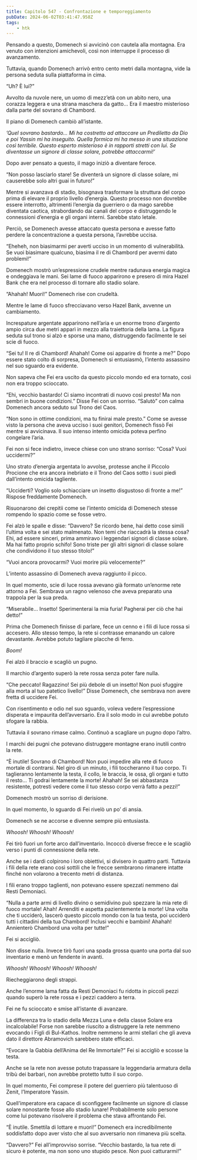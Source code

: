 ```yaml
---
title: Capitolo 547 - Confrontazione e temporeggiamento
pubDate: 2024-06-02T03:41:47.958Z
tags:
    - htk
---
```


Pensando a questo, Domenech si avvicinò con cautela alla montagna. Era venuto con intenzioni amichevoli, così non interruppe il processo di avanzamento.

Tuttavia, quando Domenech arrivò entro cento metri dalla montagna, vide la persona seduta sulla piattaforma in cima.

“Uh? È lui?”

Avvolto da nuvole nere, un uomo di mezz’età con un abito nero, una corazza leggera e una strana maschera da gatto… Era il maestro misterioso dalla parte del sovrano di Chambord.

Il piano di Domenech cambiò all’istante.

<em>’Quel sovrano bastardo… Mi ha costretto ad attaccare un Prediletto da Dio e poi Yassin mi ha inseguito. Quella formica mi ha messo in una situazione così terribile. Questo esperto misterioso è in rapporti stretti con lui. Se diventasse un signore di classe solare, potrebbe attaccarmi!’</em>

Dopo aver pensato a questo, il mago iniziò a diventare feroce.

“Non posso lasciarlo stare! Se diventerà un signore di classe solare, mi causerebbe solo altri guai in futuro!”

Mentre si avanzava di stadio, bisognava trasformare la struttura del corpo prima di elevare il proprio livello d’energia. Questo processo non dovrebbe essere interrotto, altrimenti l’energia da guerriero o da mago sarebbe diventata caotica, strabordando dai canali del corpo e distruggendo le connessioni d’energia e gli organi interni. Sarebbe stato letale.

Perciò, se Domenech avesse attaccato questa persona e avesse fatto perdere la concentrazione a questa persona, l’avrebbe uccisa.

“Eheheh, non biasimarmi per averti ucciso in un momento di vulnerabilità. Se vuoi biasimare qualcuno, biasima il re di Chambord per avermi dato problemi!”

Domenech mostrò un’espressione crudele mentre radunava energia magica e ondeggiava le mani. Sei lame di fuoco apparirono e presero di mira Hazel Bank che era nel processo di tornare allo stadio solare.

“Ahahah! Muori!” Domenech rise con crudeltà.

Mentre le lame di fuoco sfrecciavano verso Hazel Bank, avvenne un cambiamento.

Increspature argentate apparirono nell’aria e un enorme trono d’argento ampio circa due metri apparì in mezzo alla traiettoria della lama. La figura seduta sul trono si alzò e sporse una mano, distruggendo facilmente le sei scie di fuoco.

“Sei tu! Il re di Chambord! Ahahah! Come osi apparire di fronte a me?” Dopo essere stato colto di sorpresa, Domenech si entusiasmò, l’intento assassino nel suo sguardo era evidente.

Non sapeva che Fei era uscito da questo piccolo mondo ed era tornato, così non era troppo scioccato.

“Ehi, vecchio bastardo! Ci siamo incontrati di nuovo così presto! Ma non sembri in buone condizioni.” Disse Fei con un sorriso. “Salutò” con calma Domenech ancora seduto sul Trono del Caos.

“Non sono in ottime condizioni, ma tu finirai male presto.” Come se avesse visto la persona che aveva ucciso i suoi genitori, Domenech fissò Fei mentre si avvicinava. Il suo intenso intento omicida poteva perfino congelare l’aria.

Fei non si fece indietro, invece chiese con uno strano sorriso: “Cosa? Vuoi uccidermi?”

Uno strato d’energia argentata lo avvolse, protesse anche il Piccolo Procione che era ancora inebriato e il Trono del Caos sotto i suoi piedi dall’intento omicida tagliente.

“Ucciderti? Voglio solo schiacciare un insetto disgustoso di fronte a me!” Rispose freddamente Domenech.

Risuonarono dei crepitii come se l’intento omicida di Domenech stesse rompendo lo spazio come se fosse vetro.

Fei alzò le spalle e disse: “Davvero? Se ricordo bene, hai detto cose simili l’ultima volta e sei stato malmenato. Non temi che riaccadrà la stessa cosa? Ehi, ad essere sinceri, prima ammiravo i leggendari signori di classe solare. Ma hai fatto proprio schifo! Sono triste per gli altri signori di classe solare che condividono il tuo stesso titolo!”

“Vuoi ancora provocarmi? Vuoi morire più velocemente?”

L’intento assassino di Domenech aveva raggiunto il picco.

In quel momento, scie di luce rossa avevano già formato un’enorme rete attorno a Fei. Sembrava un ragno velenoso che aveva preparato una trappola per la sua preda.

“Miserabile… Insetto! Sperimenterai la mia furia! Pagherai per ciò che hai detto!”

Prima che Domenech finisse di parlare, fece un cenno e i fili di luce rossa si accesero. Allo stesso tempo, la rete si contrasse emanando un calore devastante. Avrebbe potuto tagliare placche di ferro.

<em>Boom!</em>

Fei alzò il braccio e scagliò un pugno.

Il marchio d’argento superò la rete rossa senza poter fare nulla.

“Che peccato! Ragazzino! Sei più debole di un insetto! Non puoi sfuggire alla morta al tuo patetico livello!” Disse Domenech, che sembrava non avere fretta di uccidere Fei.

Con risentimento e odio nel suo sguardo, voleva vedere l’espressione disperata e impaurita dell’avversario. Era il solo modo in cui avrebbe potuto sfogare la rabbia.

Tuttavia il sovrano rimase calmo. Continuò a scagliare un pugno dopo l’altro.

I marchi dei pugni che potevano distruggere montagne erano inutili contro la rete.

“È inutile! Sovrano di Chambord! Non puoi impedire alla rete di fuoco mortale di contrarsi. Nel giro di un minuto, i fili toccheranno il tuo corpo. Ti taglieranno lentamente la testa, il collo, le braccia, le ossa, gli organi e tutto il resto… Ti godrai lentamente la morte! Ahahah! Se sei abbastanza resistente, potresti vedere come il tuo stesso corpo verrà fatto a pezzi!”

Domenech mostrò un sorriso di derisione.

In quel momento, lo sguardo di Fei rivelò un po’ di ansia.

Domenech se ne accorse e divenne sempre più entusiasta.

<em>Whoosh! Whoosh! Whoosh!</em>

Fei tirò fuori un forte arco dall’inventario. Incoccò diverse frecce e le scagliò verso i punti di connessione della rete.

Anche se i dardi colpirono i loro obiettivi, si divisero in quattro parti. Tuttavia i fili della rete erano così sottili che le frecce sembrarono rimanere intatte finché non volarono a trecento metri di distanza.

I fili erano troppo taglienti, non potevano essere spezzati nemmeno dai Resti Demoniaci.

“Nulla a parte armi di livello divino o semidivino può spezzare la mia rete di fuoco mortale! Ahah! Arrenditi e aspetta pazientemente la morte! Una volta che ti ucciderò, lascerò questo piccolo mondo con la tua testa, poi ucciderò tutti i cittadini della tua Chambord! Inclusi vecchi e bambini! Ahahah! Annienterò Chambord una volta per tutte!”

Fei si accigliò.

Non disse nulla. Invece tirò fuori una spada grossa quanto una porta dal suo inventario e menò un fendente in avanti.

<em>Whoosh! Whoosh! Whoosh! Whoosh!</em>

Riecheggiarono degli strappi.

Anche l’enorme lama fatta da Resti Demoniaci fu ridotta in piccoli pezzi quando superò la rete rossa e i pezzi caddero a terra.

Fei ne fu scioccato e smise all’istante di avanzare.

La differenza tra lo stadio della Mezza Luna e della classe Solare era incalcolabile! Forse non sarebbe riuscito a distruggere la rete nemmeno evocando i Figli di Bul-Kathos. Inoltre nemmeno le armi stellari che gli aveva dato il direttore Abramovich sarebbero state efficaci.

“Evocare la Gabbia dell’Anima del Re Immortale?” Fei si accigliò e scosse la testa.

Anche se la rete non avesse potuto trapassare la leggendaria armatura della tribù dei barbari, non avrebbe protetto tutto il suo corpo.

In quel momento, Fei comprese il potere del guerriero più talentuoso di Zenit, l’Imperatore Yassin.

Quell’imperatore era capace di sconfiggere facilmente un signore di classe solare nonostante fosse allo stadio lunare! Probabilmente solo persone come lui potevano risolvere il problema che stava affrontando Fei.

“È inutile. Smettila di lottare e muori!” Domenech era incredibilmente soddisfatto dopo aver visto che al suo avversario non rimaneva più scelta.

“Davvero?” Fei all’improvviso sorrise. “Vecchio bastardo, la tua rete di sicuro è potente, ma non sono uno stupido pesce. Non puoi catturarmi!”



